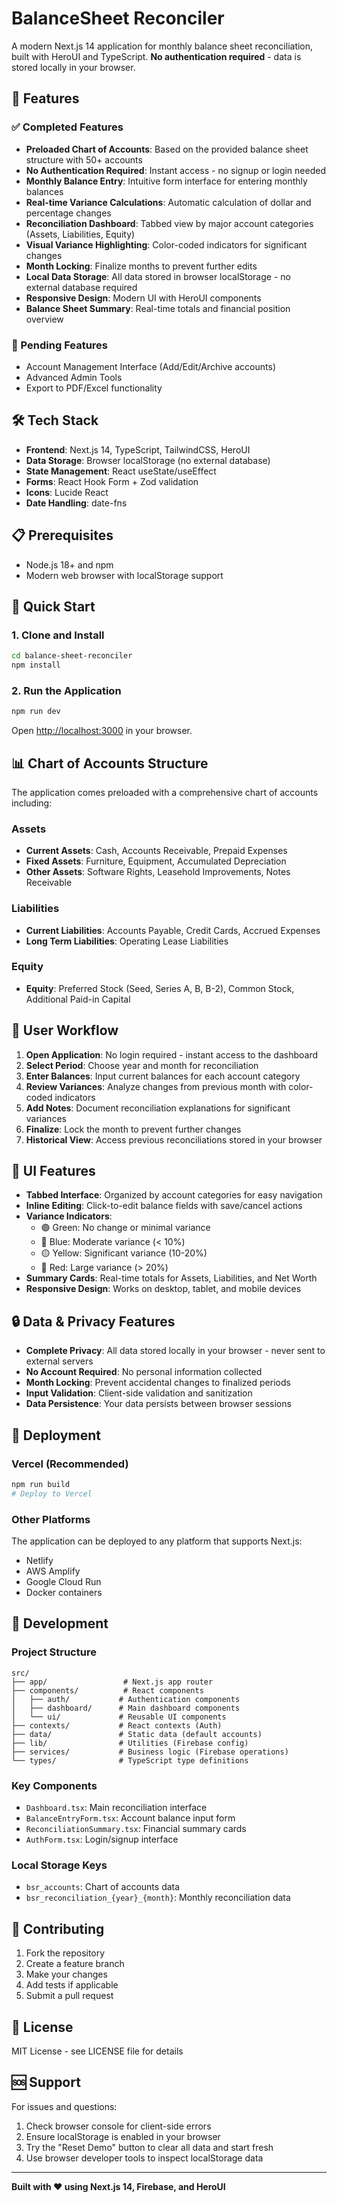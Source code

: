 # BalanceSheet Reconciler

A modern Next.js 14 application for monthly balance sheet reconciliation, built with HeroUI and TypeScript. **No authentication required** - data is stored locally in your browser.

## 🚀 Features

### ✅ Completed Features
- **Preloaded Chart of Accounts**: Based on the provided balance sheet structure with 50+ accounts
- **No Authentication Required**: Instant access - no signup or login needed
- **Monthly Balance Entry**: Intuitive form interface for entering monthly balances
- **Real-time Variance Calculations**: Automatic calculation of dollar and percentage changes
- **Reconciliation Dashboard**: Tabbed view by major account categories (Assets, Liabilities, Equity)
- **Visual Variance Highlighting**: Color-coded indicators for significant changes
- **Month Locking**: Finalize months to prevent further edits
- **Local Data Storage**: All data stored in browser localStorage - no external database required
- **Responsive Design**: Modern UI with HeroUI components
- **Balance Sheet Summary**: Real-time totals and financial position overview

### 🔄 Pending Features
- Account Management Interface (Add/Edit/Archive accounts)
- Advanced Admin Tools
- Export to PDF/Excel functionality

## 🛠️ Tech Stack

- **Frontend**: Next.js 14, TypeScript, TailwindCSS, HeroUI
- **Data Storage**: Browser localStorage (no external database)
- **State Management**: React useState/useEffect
- **Forms**: React Hook Form + Zod validation
- **Icons**: Lucide React
- **Date Handling**: date-fns

## 📋 Prerequisites

- Node.js 18+ and npm
- Modern web browser with localStorage support

## 🚀 Quick Start

### 1. Clone and Install
```bash
cd balance-sheet-reconciler
npm install
```

### 2. Run the Application

```bash
npm run dev
```

Open [http://localhost:3000](http://localhost:3000) in your browser.

## 📊 Chart of Accounts Structure

The application comes preloaded with a comprehensive chart of accounts including:

### Assets
- **Current Assets**: Cash, Accounts Receivable, Prepaid Expenses
- **Fixed Assets**: Furniture, Equipment, Accumulated Depreciation
- **Other Assets**: Software Rights, Leasehold Improvements, Notes Receivable

### Liabilities
- **Current Liabilities**: Accounts Payable, Credit Cards, Accrued Expenses
- **Long Term Liabilities**: Operating Lease Liabilities

### Equity
- **Equity**: Preferred Stock (Seed, Series A, B, B-2), Common Stock, Additional Paid-in Capital

## 🔄 User Workflow

1. **Open Application**: No login required - instant access to the dashboard
2. **Select Period**: Choose year and month for reconciliation
3. **Enter Balances**: Input current balances for each account category
4. **Review Variances**: Analyze changes from previous month with color-coded indicators
5. **Add Notes**: Document reconciliation explanations for significant variances
6. **Finalize**: Lock the month to prevent further changes
7. **Historical View**: Access previous reconciliations stored in your browser

## 🎨 UI Features

- **Tabbed Interface**: Organized by account categories for easy navigation
- **Inline Editing**: Click-to-edit balance fields with save/cancel actions
- **Variance Indicators**: 
  - 🟢 Green: No change or minimal variance
  - 🔵 Blue: Moderate variance (< 10%)
  - 🟡 Yellow: Significant variance (10-20%)
  - 🔴 Red: Large variance (> 20%)
- **Summary Cards**: Real-time totals for Assets, Liabilities, and Net Worth
- **Responsive Design**: Works on desktop, tablet, and mobile devices

## 🔒 Data & Privacy Features

- **Complete Privacy**: All data stored locally in your browser - never sent to external servers
- **No Account Required**: No personal information collected
- **Month Locking**: Prevent accidental changes to finalized periods
- **Input Validation**: Client-side validation and sanitization
- **Data Persistence**: Your data persists between browser sessions

## 🚀 Deployment

### Vercel (Recommended)
```bash
npm run build
# Deploy to Vercel
```

### Other Platforms
The application can be deployed to any platform that supports Next.js:
- Netlify
- AWS Amplify
- Google Cloud Run
- Docker containers

## 📝 Development

### Project Structure
```
src/
├── app/                 # Next.js app router
├── components/          # React components
│   ├── auth/           # Authentication components
│   ├── dashboard/      # Main dashboard components
│   └── ui/             # Reusable UI components
├── contexts/           # React contexts (Auth)
├── data/               # Static data (default accounts)
├── lib/                # Utilities (Firebase config)
├── services/           # Business logic (Firebase operations)
└── types/              # TypeScript type definitions
```

### Key Components
- `Dashboard.tsx`: Main reconciliation interface
- `BalanceEntryForm.tsx`: Account balance input form
- `ReconciliationSummary.tsx`: Financial summary cards
- `AuthForm.tsx`: Login/signup interface

### Local Storage Keys
- `bsr_accounts`: Chart of accounts data
- `bsr_reconciliation_{year}_{month}`: Monthly reconciliation data

## 🤝 Contributing

1. Fork the repository
2. Create a feature branch
3. Make your changes
4. Add tests if applicable
5. Submit a pull request

## 📄 License

MIT License - see LICENSE file for details

## 🆘 Support

For issues and questions:
1. Check browser console for client-side errors
2. Ensure localStorage is enabled in your browser
3. Try the "Reset Demo" button to clear all data and start fresh
4. Use browser developer tools to inspect localStorage data

---

**Built with ❤️ using Next.js 14, Firebase, and HeroUI**